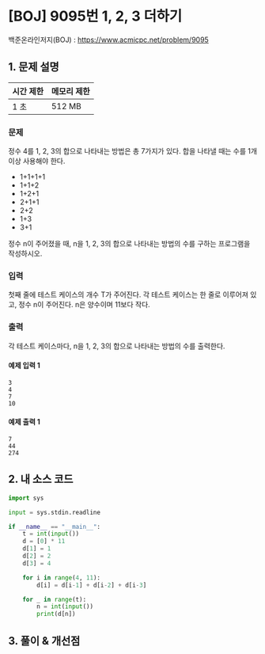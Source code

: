 # [BOJ] 9095번 1, 2, 3 더하기

백준온라인저지(BOJ) :  https://www.acmicpc.net/problem/9095


## 1. 문제 설명

| 시간 제한 | 메모리 제한 | 
| :-------- | :---------- |
| 1 초      | 512 MB      | 

### 문제

정수 4를 1, 2, 3의 합으로 나타내는 방법은 총 7가지가 있다. 합을 나타낼 때는 수를 1개 이상 사용해야 한다.

- 1+1+1+1
- 1+1+2
- 1+2+1
- 2+1+1
- 2+2
- 1+3
- 3+1

정수 n이 주어졌을 때, n을 1, 2, 3의 합으로 나타내는 방법의 수를 구하는 프로그램을 작성하시오.

### 입력

첫째 줄에 테스트 케이스의 개수 T가 주어진다. 각 테스트 케이스는 한 줄로 이루어져 있고, 정수 n이 주어진다. n은 양수이며 11보다 작다.

### 출력

각 테스트 케이스마다, n을 1, 2, 3의 합으로 나타내는 방법의 수를 출력한다.

#### 예제 입력 1

```
3
4
7
10
```

#### 예제 출력 1

```
7
44
274
```


## 2. 내 소스 코드

```python
import sys

input = sys.stdin.readline

if __name__ == "__main__":
    t = int(input())
    d = [0] * 11
    d[1] = 1
    d[2] = 2
    d[3] = 4

    for i in range(4, 11):
        d[i] = d[i-1] + d[i-2] + d[i-3]

    for _ in range(t):
        n = int(input())
        print(d[n])
```



## 3. 풀이 & 개선점

```python

```